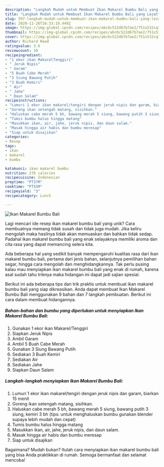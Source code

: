 ```yaml
---
description: "Langkah Mudah untuk Membuat Ikan Makarel Bumbu Bali yang Lezat"
title: "Langkah Mudah untuk Membuat Ikan Makarel Bumbu Bali yang Lezat"
slug: 597-langkah-mudah-untuk-membuat-ikan-makarel-bumbu-bali-yang-lezat
date: 2020-11-26T16:33:19.449Z
image: https://img-global.cpcdn.com/recipes/abc6c522d67b7ae2/751x532cq70/ikan-makarel-bumbu-bali-foto-resep-utama.jpg
thumbnail: https://img-global.cpcdn.com/recipes/abc6c522d67b7ae2/751x532cq70/ikan-makarel-bumbu-bali-foto-resep-utama.jpg
cover: https://img-global.cpcdn.com/recipes/abc6c522d67b7ae2/751x532cq70/ikan-makarel-bumbu-bali-foto-resep-utama.jpg
author: Richard Reed
ratingvalue: 3.6
reviewcount: 10
recipeingredient:
- "1 ekor ikan MakarelTenggiri"
- " Jeruk Nipis"
- " Garam"
- "5 Buah Cabe Merah"
- "3 Siung Bawang Putih"
- "3 Buah Kemiri"
- " Air"
- " Jahe"
- " Daun Salam"
recipeinstructions:
- "Lumuri 1 ekor ikan makarel/tengiri dengan jeruk nipis dan garam, biarkan 15 menit"
- "Goreng ikan setengah matang, sisihkan."
- "Haluskan cabe merah 5 bh, bawang merah 5 siung, bawang putih 3 siung, kemiri 3 bh (tips: untuk menghaluskan bumbu gunakan blender supaya lebih mudah dan cepat)"
- "Tumis bumbu halus hingga matang"
- "Masukkan ikan, air, jahe, jeruk nipis, dan daun salam."
- "Masak hingga air habis dan bumbu meresap"
- "Siap untuk disajikan"
categories:
- Resep
tags:
- ikan
- makarel
- bumbu

katakunci: ikan makarel bumbu 
nutrition: 276 calories
recipecuisine: Indonesian
preptime: "PT37M"
cooktime: "PT55M"
recipeyield: "3"
recipecategory: Lunch

---
```



![Ikan Makarel Bumbu Bali](https://img-global.cpcdn.com/recipes/abc6c522d67b7ae2/751x532cq70/ikan-makarel-bumbu-bali-foto-resep-utama.jpg)

Lagi mencari ide resep ikan makarel bumbu bali yang unik? Cara membuatnya memang tidak susah dan tidak juga mudah. Jika keliru mengolah maka hasilnya tidak akan memuaskan dan bahkan tidak sedap. Padahal ikan makarel bumbu bali yang enak selayaknya memiliki aroma dan cita rasa yang dapat memancing selera kita.

Ada beberapa hal yang sedikit banyak mempengaruhi kualitas rasa dari ikan makarel bumbu bali, pertama dari jenis bahan, selanjutnya pemilihan bahan segar, hingga cara mengolah dan menghidangkannya. Tak perlu pusing kalau mau menyiapkan ikan makarel bumbu bali yang enak di rumah, karena asal sudah tahu triknya maka hidangan ini dapat jadi sajian spesial.




Berikut ini ada beberapa tips dan trik praktis untuk membuat ikan makarel bumbu bali yang siap dikreasikan. Anda dapat membuat Ikan Makarel Bumbu Bali menggunakan 9 bahan dan 7 langkah pembuatan. Berikut ini cara dalam membuat hidangannya.

<!--inarticleads1-->

##### Bahan-bahan dan bumbu yang diperlukan untuk menyiapkan Ikan Makarel Bumbu Bali:

1. Gunakan 1 ekor ikan Makarel/Tenggiri
1. Siapkan  Jeruk Nipis
1. Ambil  Garam
1. Ambil 5 Buah Cabe Merah
1. Gunakan 3 Siung Bawang Putih
1. Sediakan 3 Buah Kemiri
1. Sediakan  Air
1. Sediakan  Jahe
1. Siapkan  Daun Salam




<!--inarticleads2-->

##### Langkah-langkah menyiapkan Ikan Makarel Bumbu Bali:

1. Lumuri 1 ekor ikan makarel/tengiri dengan jeruk nipis dan garam, biarkan 15 menit
1. Goreng ikan setengah matang, sisihkan.
1. Haluskan cabe merah 5 bh, bawang merah 5 siung, bawang putih 3 siung, kemiri 3 bh (tips: untuk menghaluskan bumbu gunakan blender supaya lebih mudah dan cepat)
1. Tumis bumbu halus hingga matang
1. Masukkan ikan, air, jahe, jeruk nipis, dan daun salam.
1. Masak hingga air habis dan bumbu meresap
1. Siap untuk disajikan




Bagaimana? Mudah bukan? Itulah cara menyiapkan ikan makarel bumbu bali yang bisa Anda praktikkan di rumah. Semoga bermanfaat dan selamat mencoba!
